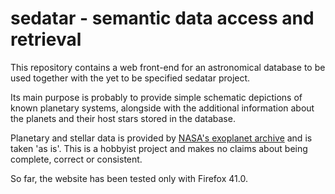 # sedatar - semantic data access and retrieval
This repository contains a web front-end for an astronomical database to be used together with the
yet to be specified sedatar project.

Its main purpose is probably to provide simple schematic depictions of known planetary systems,
alongside with the additional information about the planets and their host stars stored in the
database.

Planetary and stellar data is provided by [NASA's exoplanet
archive](http://exoplanetarchive.ipac.caltech.edu) and is taken 'as is'. This is a hobbyist project
and makes no claims about being complete, correct or consistent.

So far, the website has been tested only with Firefox 41.0.
